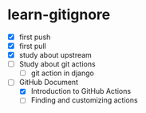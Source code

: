 # learn-gitignore

- [x] first push
- [x] first pull
- [x] study about upstream 
- [ ] Study about git actions
  - [ ] git action in django 

- [ ] GitHub Document
  - [x] Introduction to GitHub Actions
  - [ ] Finding and customizing actions
